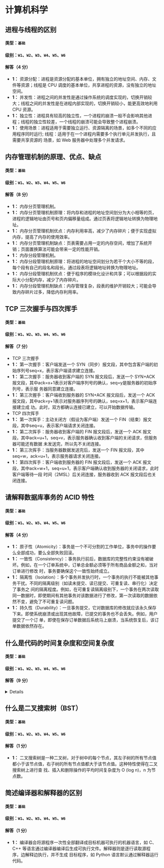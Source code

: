 # 计算机科学

## 进程与线程的区别

#### 类型：`基础`

#### 级别：`W1`、`W2`、`W3`、`W4`、`W5`、`W6`

#### 解答（4 分）

- **1：** 资源分配：进程是资源分配的基本单位，拥有独立的地址空间、内存、文件等资源；线程是 CPU 调度的基本单位，共享进程的资源，没有独立的地址空间。
- **1：** 并发性：进程之间的并发性是通过操作系统的调度实现的，切换开销较大；线程之间的并发性是在进程内部实现的，切换开销较小，能更高效地利用 CPU 资源。
- **1：** 独立性：进程具有较高的独立性，一个进程的崩溃一般不会影响其他进程；线程的独立性较差，一个线程的崩溃可能会导致整个进程崩溃。
- **1：** 使用场景：进程适用于需要独立运行、资源隔离的场景，如多个不同的应用程序同时运行; 线程：适用于在一个进程内需要多个执行单元并发执行，且需要共享资源的
场景，如 Web 服务器中处理多个并发请求。

## 内存管理机制的原理、优点、缺点

#### 类型：`基础`

#### 级别：`W1`、`W2`、`W3`、`W4`、`W5`、`W6`

#### 解答（8 分）

- **1：** 内存分页管理机制。
- **1：** 内存分页管理机制原理：将内存和进程的地址空间划分为大小相等的页，进程的逻辑地址由页号和页内偏移量组成。通过页表将逻辑地址转换为物理地址。
- **1：** 内存分页管理机制优点：内存利用率高，减少了内存碎片；便于实现虚拟内存，提高了内存的使用效率。
- **1：** 内存分页管理机制缺点：页表需要占用一定的内存空间，增加了系统开销；页面置换算法可能会带来一定的性能开销。
- **1：** 内存分段管理机制。
- **1：** 内存分段管理机制原理：将进程的地址空间划分为若干个大小不等的段，每个段有自己的段名和段长。通过段表将逻辑地址转换为物理地址。
- **1：** 内存分段管理机制优点：便于程序的模块化设计和共享；可以根据段的实际大小分配内存，减少了内存碎片。
- **1：** 内存分段管理机制缺点：内存管理复杂，段表的维护开销较大；可能会导致内存碎片过多，降低内存利用率。

## TCP 三次握手与四次挥手

#### 类型：`基础`

#### 级别：`W1`、`W2`、`W3`、`W4`、`W5`、`W6`

#### 解答（7 分）

- TCP 三次握手
- **1：** 第一次握手：客户端发送一个 SYN（同步）报文段，其中包含客户端的初始序列号seq=x，表示客户端请求建立连接。
- **1：** 第二次握手：服务器收到客户端的 SYN 报文段后，发送一个 SYN+ACK 报文段，其中ack=x+1表示对客户端序列号的确认，seq=y是服务器的初始序列号，表示服
务器同意建立连接。
- **1：** 第三次握手：客户端收到服务器的 SYN+ACK 报文段后，发送一个 ACK 报文段，其中ack=y+1表示对服务器序列号的确认，seq=x+1，表示客户端连接建立成
功。此时，双方都确认连接已建立，可以开始数据传输。
- TCP 四次挥手
- **1：** 第一次挥手：主动关闭方（假设为客户端）发送一个 FIN（结束）报文段，其中seq=u，表示客户端请求关闭连接。
- **1：** 第二次挥手：服务器收到客户端的 FIN 报文段后，发送一个 ACK 报文段，其中ack=u+1，seq=v，表示服务器确认收到客户端的关闭请求，但服务器可能还有数据
未发送完，所以先不关闭连接。
- **1：** 第三次挥手：当服务器数据发送完后，发送一个 FIN 报文段，其中seq=w，ack=u+1，表示服务器请求关闭连接。
- **1：** 第四次挥手：客户端收到服务器的 FIN 报文段后，发送一个 ACK 报文段，其中ack=w+1，seq=u+1，表示客户端确认收到服务器的关闭请求，此时客户端等待一段
时间（2MSL）后关闭连接，服务器收到 ACK 报文段后也关闭连接。

## 请解释数据库事务的 ACID 特性

#### 类型：`基础`

#### 级别：`W1`、`W2`、`W3`、`W4`、`W5`、`W6`

#### 解答（4 分）

- **1：** 原子性（Atomicity）：事务是一个不可分割的工作单位，事务中的操作要么全部成功，要么全部失败回滚。
- **1：** 一致性（Consistency）：事务执行前后，数据库的完整性约束没有被破坏。例如，在一个订单系统中，订单总金额必须等于所有商品金额之和，当对订单进行修改
时，事务要确保这个一致性始终成立。
- **1：** 隔离性（Isolation）：多个事务并发执行时，一个事务的执行不能被其他事务干扰。不同的隔离级别（如读未提交、读已提交、可重复读、串行化）决定了事务之
间的隔离程度。例如，在可重复读隔离级别下，一个事务在两次读取同一数据时，即使期间有其他事务对该数据进行了修改，第一次读取的数据依然不变，避免了不可重复读问题。
- **1：** 持久性（Durability）：一旦事务提交，它对数据库的修改就应该永久保存下来。即使系统崩溃或出现其他故障，已提交的事务也不会丢失。例如，用户提交了一个订
单，即使在保存订单数据后系统马上崩溃，当系统恢复后，该订单数据依然存在。

## 什么是代码的时间复杂度和空间复杂度

#### 类型：`基础`

#### 级别：`W1`、`W2`、`W3`、`W4`、`W5`、`W6`

#### 解答（9 分）

<details>

- **1：** 时间复杂度和空间复杂度是衡量算法效率的两个重要指标
- **1：** 时间复杂度：用于描述算法执行所需的时间随输入规模增长的变化趋势。它主要关注算法中执行的基本操作次数。
- **1：** 常数时间复杂度：无论输入规模如何变化，算法执行的时间都是固定的。例如，从数组中获取指定下标的元素，无论数组大小是多少，获取操作的时间基本相同。

```python
def get_element(arr, index):
    return arr[index]
```

- **1：** 线性时间复杂度：算法执行时间与输入规模成正比。例如，遍历一个数组，对每个元素进行一次操作，操作次数随数组长度 n 线性增长。

```python
def sum_array(arr):
    total = 0
    for num in arr:
        total += num
    return total
```

- **1：** 平方时间复杂度：常见于嵌套循环，算法执行时间与输入规模的平方成正比。例如，冒泡排序算法，其时间复杂度为 O (n²)，因为它包含两层嵌套循环，对于长度为 n 的
数组，总的比较次数为 n*(n - 1)/2。

```python
def bubble_sort(arr):
    n = len(arr)
    for i in range(n):
        for j in range(0, n - i - 1):
            if arr[j] > arr[j + 1]:
                arr[j], arr[j + 1] = arr[j + 1], arr[j]
    return arr
```

- **1：** 空间复杂度：用于描述算法执行过程中所需的额外空间随输入规模增长的变化趋势。它主要关注算法在运行过程中创建的临时变量、数据结构等所占用的空间。
- **1：** 常数空间复杂度：算法执行过程中所需的额外空间是固定的，不随输入规模变化。例如，计算两个整数之和的函数，除了输入参数和返回值，没有使用额外的与输入规模相关的空间。

```python
def add_numbers(a, b):
    return a + b
```

- **1：** 线性空间复杂度：算法执行过程中所需的额外空间与输入规模成正比。例如，创建一个长度为 n 的数组来存储数据，其空间复杂度为 O (n)。

```python
def create_array(n):
    return [0] * n
```

- **1：** 平方空间复杂度：常见于创建二维数组等情况，例如创建一个 n×n 的二维数组，其空间复杂度为 O (n²)。

```python
def create_2d_array(n):
    return [[0] * n for _ in range(n)]
```

</details>

## 什么是二叉搜索树（BST）

#### 类型：`基础`

#### 级别：`W1`、`W2`、`W3`、`W4`、`W5`、`W6`

#### 解答（1 分）

- **1：** 二叉搜索树是一种二叉树，对于树中的每个节点，其左子树的所有节点值都小于该节点值，右子树的所有节点值都大于该节点值。这种特性使得在二叉搜索树上进行查
找、插入和删除操作的平均时间复杂度为 O (log n)，n 为节点数。

## 简述编译器和解释器的区别

#### 类型：`基础`

#### 级别：`W1`、`W2`、`W3`、`W4`、`W5`、`W6`

#### 解答（1 分）

- **1：** 编译器会将源程序一次性全部翻译成目标机器可执行的机器语言，如 C、C++ 等语言通过编译器编译后生成可执行文件。解释器则是逐行读取源程序，边解释边执行，并不生成
目标程序，如 Python 语言默认通过解释器运行代码。